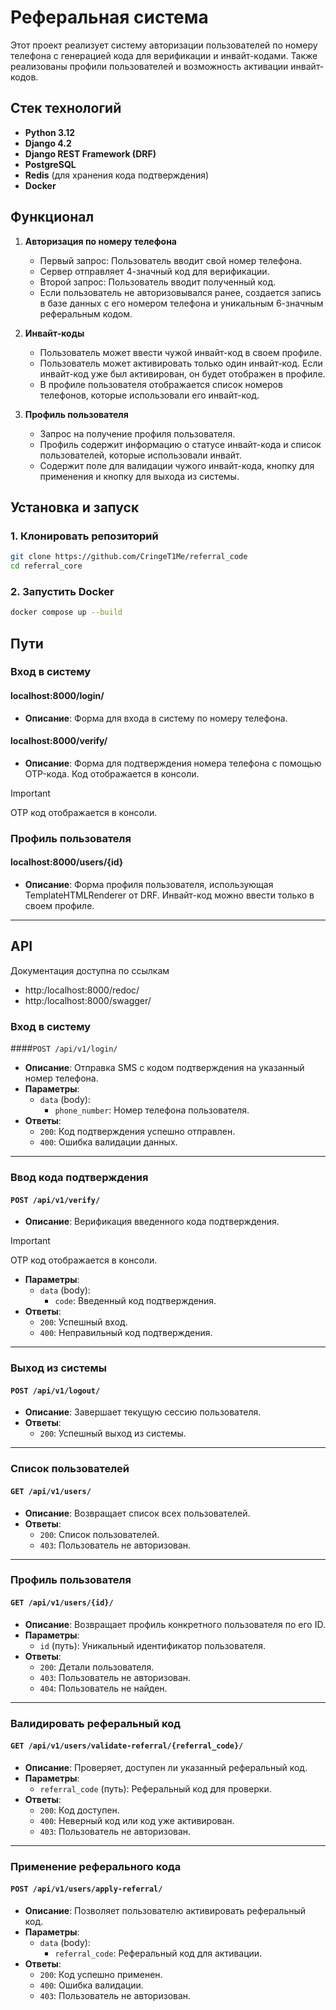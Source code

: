 # Реферальная система

Этот проект реализует систему авторизации пользователей по номеру телефона с генерацией кода для верификации и инвайт-кодами. Также реализованы профили пользователей и возможность активации инвайт-кодов.

## Стек технологий

- **Python 3.12**
- **Django 4.2**
- **Django REST Framework (DRF)**
- **PostgreSQL**
- **Redis** (для хранения кода подтверждения)
- **Docker**

## Функционал

1. **Авторизация по номеру телефона**
    - Первый запрос: Пользователь вводит свой номер телефона.
    - Сервер отправляет 4-значный код для верификации.
    - Второй запрос: Пользователь вводит полученный код.
    - Если пользователь не авторизовывался ранее, создается запись в базе данных с его номером телефона и уникальным 6-значным реферальным кодом.
    
2. **Инвайт-коды**
    - Пользователь может ввести чужой инвайт-код в своем профиле.
    - Пользователь может активировать только один инвайт-код. Если инвайт-код уже был активирован, он будет отображен в профиле.
    - В профиле пользователя отображается список номеров телефонов, которые использовали его инвайт-код.

3. **Профиль пользователя**
    - Запрос на получение профиля пользователя.
    - Профиль содержит информацию о статусе инвайт-кода и список пользователей, которые использовали инвайт.
    - Содержит поле для валидации чужого инвайт-кода, кнопку для применения и кнопку для выхода из системы.

## Установка и запуск

### 1. Клонировать репозиторий

```bash
git clone https://github.com/CringeT1Me/referral_code
cd referral_core
```
### 2. Запустить Docker
```bash
docker compose up --build
```

## Пути

### Вход в систему

#### localhost:8000/login/

- **Описание**: Форма для входа в систему по номеру телефона.

#### localhost:8000/verify/

- **Описание**: Форма для подтверждения номера телефона с помощью OTP-кода. Код отображается в консоли.

> [!IMPORTANT]
> OTP код отображается в консоли.

### Профиль пользователя

#### localhost:8000/users/{id}

- **Описание**: Форма профиля пользователя, использующая TemplateHTMLRenderer от DRF. Инвайт-код можно ввести только в своем профиле.

---

## API

Документация доступна по ссылкам

 - http:/localhost:8000/redoc/
 - http:/localhost:8000/swagger/


### Вход в систему

####`POST /api/v1/login/`

- **Описание**: Отправка SMS с кодом подтверждения на указанный номер телефона.
- **Параметры**:
  - `data` (body):
    - `phone_number`: Номер телефона пользователя.
- **Ответы**:
  - `200`: Код подтверждения успешно отправлен.
  - `400`: Ошибка валидации данных.
---
### Ввод кода подтверждения

#### `POST /api/v1/verify/`

- **Описание**: Верификация введенного кода подтверждения.

> [!IMPORTANT]
> OTP код отображается в консоли.

- **Параметры**:
  - `data` (body):
    - `code`: Введенный код подтверждения.
- **Ответы**:
  - `200`: Успешный вход.
  - `400`: Неправильный код подтверждения.
---

### Выход из системы

#### `POST /api/v1/logout/`

- **Описание**: Завершает текущую сессию пользователя.
- **Ответы**:
  - `200`: Успешный выход из системы.
---

### Список пользователей

#### `GET /api/v1/users/`

- **Описание**: Возвращает список всех пользователей.
- **Ответы**:
  - `200`: Список пользователей.
  - `403`: Пользователь не авторизован.
---

### Профиль пользователя

#### `GET /api/v1/users/{id}/`

- **Описание**: Возвращает профиль конкретного пользователя по его ID.
- **Параметры**:
  - `id` (путь): Уникальный идентификатор пользователя.
- **Ответы**:
  - `200`: Детали пользователя.
  - `403`: Пользователь не авторизован.
  - `404`: Пользователь не найден.
---

### Валидировать реферальный код

#### `GET /api/v1/users/validate-referral/{referral_code}/`

- **Описание**: Проверяет, доступен ли указанный реферальный код.
- **Параметры**:
  - `referral_code` (путь): Реферальный код для проверки.
- **Ответы**:
  - `200`: Код доступен.
  - `400`: Неверный код или код уже активирован.
  - `403`: Пользователь не авторизован.
---

### Применение реферального кода

#### `POST /api/v1/users/apply-referral/`

- **Описание**: Позволяет пользователю активировать реферальный код.
- **Параметры**:
  - `data` (body):
    - `referral_code`: Реферальный код для активации.
- **Ответы**:
  - `200`: Код успешно применен.
  - `400`: Ошибка валидации.
  - `403`: Пользователь не авторизован.




